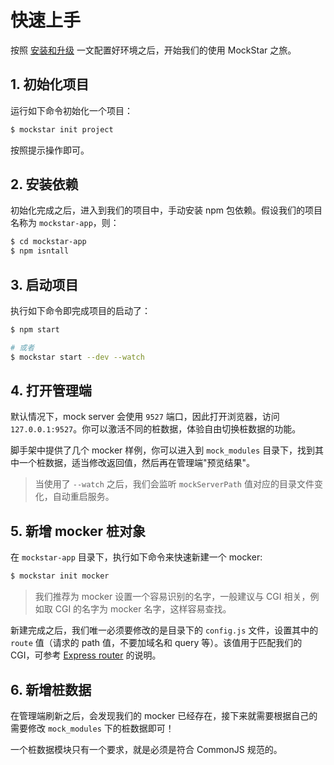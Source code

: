 # 快速上手

按照 [安装和升级](install.md) 一文配置好环境之后，开始我们的使用 MockStar 之旅。

## 1. 初始化项目

运行如下命令初始化一个项目：

```bash
$ mockstar init project
```

按照提示操作即可。

## 2. 安装依赖

初始化完成之后，进入到我们的项目中，手动安装 npm 包依赖。假设我们的项目名称为 `mockstar-app`，则：

```bash
$ cd mockstar-app
$ npm isntall
```

## 3. 启动项目

执行如下命令即完成项目的启动了：

```bash
$ npm start

# 或者
$ mockstar start --dev --watch
```

## 4. 打开管理端

默认情况下，mock server 会使用 `9527` 端口，因此打开浏览器，访问 `127.0.0.1:9527`。你可以激活不同的桩数据，体验自由切换桩数据的功能。

脚手架中提供了几个 mocker 样例，你可以进入到 `mock_modules` 目录下，找到其中一个桩数据，适当修改返回值，然后再在管理端"预览结果"。

> 当使用了 `--watch` 之后，我们会监听 `mockServerPath` 值对应的目录文件变化，自动重启服务。

## 5. 新增 mocker 桩对象

在 `mockstar-app` 目录下，执行如下命令来快速新建一个 mocker: 

```bash
$ mockstar init mocker
```

> 我们推荐为 mocker 设置一个容易识别的名字，一般建议与 CGI 相关，例如取 CGI 的名字为 mocker 名字，这样容易查找。

新建完成之后，我们唯一必须要修改的是目录下的 `config.js` 文件，设置其中的 `route` 值（请求的 path 值，不要加域名和 query 等）。该值用于匹配我们的 CGI，可参考 [Express router](http://expressjs.com/en/4x/api.html#router) 的说明。

## 6. 新增桩数据

在管理端刷新之后，会发现我们的 mocker 已经存在，接下来就需要根据自己的需要修改 `mock_modules` 下的桩数据即可！

一个桩数据模块只有一个要求，就是必须是符合 CommonJS 规范的。